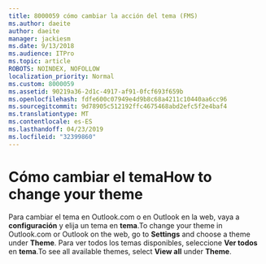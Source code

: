 ```yaml
---
title: 8000059 cómo cambiar la acción del tema (FMS)
ms.author: daeite
author: daeite
manager: jackiesm
ms.date: 9/13/2018
ms.audience: ITPro
ms.topic: article
ROBOTS: NOINDEX, NOFOLLOW
localization_priority: Normal
ms.custom: 8000059
ms.assetid: 90219a36-2d1c-4917-af91-0fcf693f659b
ms.openlocfilehash: fdfe600c07949e4d9b8c68a4211c10440aa6cc96
ms.sourcegitcommit: 9d78905c512192ffc4675468abd2efc5f2e4baf4
ms.translationtype: MT
ms.contentlocale: es-ES
ms.lasthandoff: 04/23/2019
ms.locfileid: "32399860"
---
```

# <a name="how-to-change-your-theme"></a><span data-ttu-id="d7509-102">Cómo cambiar el tema</span><span class="sxs-lookup"><span data-stu-id="d7509-102">How to change your theme</span></span>

<span data-ttu-id="d7509-103">Para cambiar el tema en Outlook.com o en Outlook en la web, vaya a **configuración** y elija un tema en **tema**.</span><span class="sxs-lookup"><span data-stu-id="d7509-103">To change your theme in Outlook.com or Outlook on the web, go to **Settings** and choose a theme under **Theme**.</span></span> <span data-ttu-id="d7509-104">Para ver todos los temas disponibles, seleccione **Ver todos** en **tema**.</span><span class="sxs-lookup"><span data-stu-id="d7509-104">To see all available themes, select **View all** under **Theme**.</span></span> 
  

